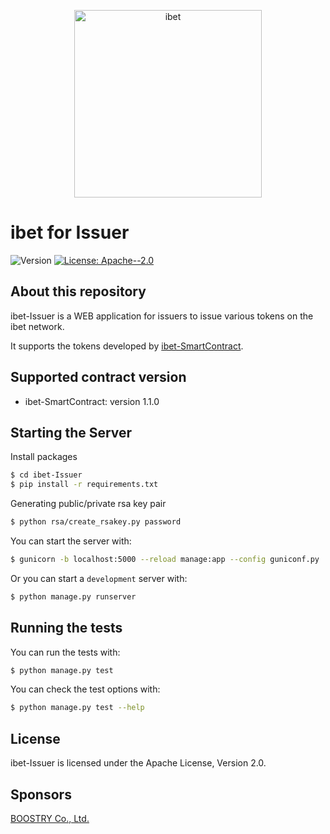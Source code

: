 <p align='center'>
  <img alt="ibet" src="https://user-images.githubusercontent.com/963333/71643901-ef86e100-2d02-11ea-9185-47c06e529910.png" width="300"/>
</p>

# ibet for Issuer

<p>
  <img alt="Version" src="https://img.shields.io/badge/version-21.3-blue.svg?cacheSeconds=2592000" />
  <a href="#" target="_blank">
    <img alt="License: Apache--2.0" src="https://img.shields.io/badge/License-Apache--2.0-yellow.svg" />
  </a>
</p>

## About this repository
ibet-Issuer is a WEB application for issuers to issue various tokens on the ibet network.

It supports the tokens developed by [ibet-SmartContract](https://github.com/BoostryJP/ibet-SmartContract).


## Supported contract version

* ibet-SmartContract: version 1.1.0


## Starting the Server
Install packages
```bash
$ cd ibet-Issuer
$ pip install -r requirements.txt
```

Generating public/private rsa key pair
```bash
$ python rsa/create_rsakey.py password
```

You can start the server with:
```bash
$ gunicorn -b localhost:5000 --reload manage:app --config guniconf.py
```

Or you can start a `development` server with:
```bash
$ python manage.py runserver
```


## Running the tests

You can run the tests with:
```bash
$ python manage.py test
```

You can check the test options with:
```bash
$ python manage.py test --help
```

## License

ibet-Issuer is licensed under the Apache License, Version 2.0.

## Sponsors

[BOOSTRY Co., Ltd.](https://boostry.co.jp/)
